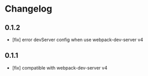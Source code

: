 # Changelog

## 0.1.2

- [fix] error devServer config when use webpack-dev-server v4

## 0.1.1

- [fix] compatible with webpack-dev-server v4